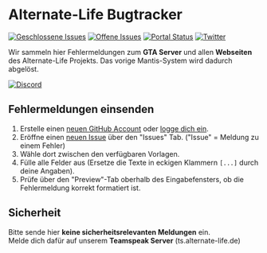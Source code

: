# Alternate-Life Bugtracker

[![Geschlossene Issues](https://img.shields.io/github/issues-closed-raw/AlternateLife/Bugs.svg?label=Geschlossene%20Issues)](https://github.com/romanzipp/Laravel-Twitch/issues?q=is%3Aissue+is%3Aclosed)
[![Offene Issues](https://img.shields.io/github/issues-raw/AlternateLife/Bugs.svg?label=Offene%20Issues)](https://github.com/romanzipp/Laravel-Twitch/issues?q=is%3Aopen+is%3Aissue)
[![Portal Status](https://img.shields.io/website/https/portal.alternate-life.de.svg?down_message=offline&label=Portal&up_message=online)](https://portal.alternate-life.de)
[![Twitter](https://img.shields.io/twitter/follow/AlternateLifede.svg?label=Folge%20%40AlternateLifede&style=social)](https://twitter.com/AlternateLifede)

Wir sammeln hier Fehlermeldungen zum **GTA Server** und allen **Webseiten** des Alternate-Life Projekts. Das vorige Mantis-System wird dadurch abgelöst.

[![Discord](https://discordapp.com/api/guilds/486163467590565891/embed.png?style=banner2)](https://discord.gg/gvFDZfY)

## Fehlermeldungen einsenden

1. Erstelle einen [neuen GitHub Account](https://github.com/join) oder [logge dich ein](https://github.com/login?return_to=%2FAlternateLife%2FBugs).
2. Eröffne einen [neuen Issue](https://github.com/AlternateLife/Bugs/issues/new/choose) über den "Issues" Tab. ("Issue" = Meldung zu einem Fehler)
3. Wähle dort zwischen den verfügbaren Vorlagen.
4. Fülle alle Felder aus (Ersetze die Texte in eckigen Klammern `[...]` durch deine Angaben).
5. Prüfe über den "Preview"-Tab oberhalb des Eingabefensters, ob die Fehlermeldung korrekt formatiert ist.

## Sicherheit

Bitte sende hier **keine sicherheitsrelevanten Meldungen** ein.    
Melde dich dafür auf unserem **Teamspeak Server** (ts.alternate-life.de)
